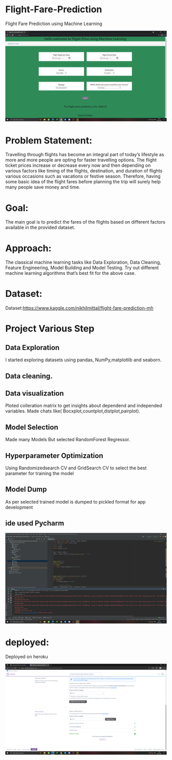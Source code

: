 # Flight-Fare-Prediction
Flight Fare Prediction using Machine Learning

![name-of-you-image](https://github.com/HeyKashit/Flight-Fare-Prediction/blob/main/Screenshots/Local%20Host%20.png)

# Problem Statement:
Travelling through flights has become an integral part of today’s lifestyle as more and
more people are opting for faster travelling options. The flight ticket prices increase or
decrease every now and then depending on various factors like timing of the flights,
destination, and duration of flights various occasions such as vacations or festive
season. Therefore, having some basic idea of the flight fares before planning the trip will
surely help many people save money and time.

# Goal:
The main goal is to predict the fares of the flights based on different factors available in
the provided dataset.

# Approach:
The classical machine learning tasks like Data Exploration, Data Cleaning,
Feature Engineering, Model Building and Model Testing. Try out different machine
learning algorithms that’s best fit for the above case.

# Dataset:
Dataset:https://www.kaggle.com/nikhilmittal/flight-fare-prediction-mh

# Project Various Step
## Data Exploration
I started exploring datasets using pandas, NumPy,matplotlib and seaborn.

## Data cleaning.

## Data visualization
Ploted colleration matrix to get insights about dependend and independed variables.
Made chats like( Bocxplot,countplot,distplot,pairplot).

## Model Selection 
Made many Models
But selected RandomForest Regressor.

## Hyperparameter Optimization
Using Randomizedsearch CV and GridSearch CV to select the best parameter for training the model

## Model Dump
As per selected trained model is dumped to pickled format for app development

## ide used Pycharm
![name-of-you-image](https://github.com/HeyKashit/Flight-Fare-Prediction/blob/main/Screenshots/Pycharm%20image.png)

# deployed:
Deployed on heroku

![name-of-you-image](https://github.com/HeyKashit/Flight-Fare-Prediction/blob/main/Screenshots/heroku.png)
